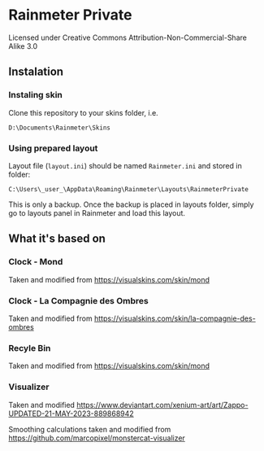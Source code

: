 # Rainmeter Private
Licensed under Creative Commons Attribution-Non-Commercial-Share Alike 3.0

## Instalation
### Instaling skin
Clone this repository to your skins folder, i.e.
```
D:\Documents\Rainmeter\Skins
```

### Using prepared layout
Layout file (`layout.ini`) should be named `Rainmeter.ini` and stored in folder:
```
C:\Users\_user_\AppData\Roaming\Rainmeter\Layouts\RainmeterPrivate
```
This is only a backup. Once the backup is placed in layouts folder, simply go to layouts panel in Rainmeter and load this layout.

## What it's based on
### Clock - Mond
Taken and modified from https://visualskins.com/skin/mond
### Clock - La Compagnie des Ombres
Taken and modified from https://visualskins.com/skin/la-compagnie-des-ombres
### Recyle Bin
Taken and modified from https://visualskins.com/skin/mond
### Visualizer
Taken and modified https://www.deviantart.com/xenium-art/art/Zappo-UPDATED-21-MAY-2023-889868942

Smoothing calculations taken and modified from https://github.com/marcopixel/monstercat-visualizer